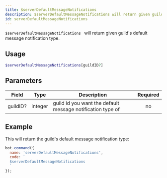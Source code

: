 ```yaml
---
title: $serverDefaultMessageNotifications  
description: $serverDefaultMessageNotifications will return given guild's default message notification type.
id: serverDefaultMessageNotifications 
---
```


`$serverDefaultMessageNotifications ` will return given guild's default message notification type.

## Usage

```php
$serverDefaultMessageNotifications[guildID?]
```

## Parameters 


| Field    | Type    | Description                                                | Required |
| -------- | ------- | ---------------------------------------------------------- | :------: |
| guildID? | integer | guild id you want the default message notification type of |    no    |


## Example

This will return the guild's default message notification type:

```javascript
bot.command({
  name: 'serverDefaultMessageNotifications',
  code: `
  $serverDefaultMessageNotifications
  `
});
```
